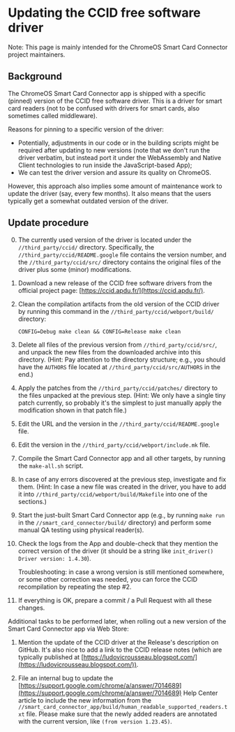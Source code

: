 # Updating the CCID free software driver

Note: This page is mainly intended for the ChromeOS Smart Card Connector
project maintainers.


## Background

The ChromeOS Smart Card Connector app is shipped with a specific (pinned)
version of the CCID free software driver. This is a driver for smart card
readers (not to be confused with drivers for smart cards, also sometimes called
middleware).

Reasons for pinning to a specific version of the driver:

* Potentially, adjustments in our code or in the building scripts might be
  required after updating to new versions (note that we don't run the driver
  verbatim, but instead port it under the WebAssembly and Native Client
  technologies to run inside the JavaScript-based App);
* We can test the driver version and assure its quality on ChromeOS.

However, this approach also implies some amount of maintenance work to update
the driver (say, every few months). It also means that the users typically get a
somewhat outdated version of the driver.


## Update procedure

0. The currently used version of the driver is located under the
   `//third_party/ccid/` directory. Specifically, the
   `//third_party/ccid/README.google` file contains the version number, and the
   `//third_party/ccid/src/` directory contains the original files of
   the driver plus some (minor) modifications.

1. Download a new release of the CCID free software drivers from the official
   project page: [https://ccid.apdu.fr/](https://ccid.apdu.fr/).

2. Clean the compilation artifacts from the old version of the CCID driver by
   running this command in the `//third_party/ccid/webport/build/` directory:
   
   ```shell
   CONFIG=Debug make clean && CONFIG=Release make clean
   ```

3. Delete all files of the previous version from `//third_party/ccid/src/`, and
   unpack the new files from the downloaded archive into this directory. (Hint:
   Pay attention to the directory structure; e.g., you should have the `AUTHORS`
   file located at `//third_party/ccid/src/AUTHORS` in the end.)

4. Apply the patches from the `//third_party/ccid/patches/` directory to the
   files unpacked at the previous step. (Hint: We only have a single tiny patch
   currently, so probably it's the simplest to just manually apply the
   modification shown in that patch file.)

5. Edit the URL and the version in the `//third_party/ccid/README.google` file.

6. Edit the version in the `//third_party/ccid/webport/include.mk` file.

7. Compile the Smart Card Connector app and all other targets, by running the
   `make-all.sh` script.

8. In case of any errors discovered at the previous step, investigate and fix
   them. (Hint: In case a new file was created in the driver, you have to add it
   into `//third_party/ccid/webport/build/Makefile` into one of the sections.)

9. Start the just-built Smart Card Connector app (e.g., by running `make run` in
   the `//smart_card_connector/build/` directory) and perform some manual QA
   testing using physical reader(s).

10. Check the logs from the App and double-check that they mention the correct
    version of the driver (it should be a string like
    `init_driver() Driver version: 1.4.30`).
    
    Troubleshooting: in case a wrong version is still mentioned somewhere, or
    some other correction was needed, you can force the CCID recompilation by
    repeating the step #2.

11. If everything is OK, prepare a commit / a Pull Request with all these
    changes.

Additional tasks to be performed later, when rolling out a new version of the
Smart Card Connector app via Web Store:

1. Mention the update of the CCID driver at the Release's description on GitHub.
   It's also nice to add a link to the CCID release notes (which are typically
   published at
   [https://ludovicrousseau.blogspot.com/](https://ludovicrousseau.blogspot.com/)).

2. File an internal bug to update the
   [https://support.google.com/chrome/a/answer/7014689](https://support.google.com/chrome/a/answer/7014689)
   Help Center article to include the new information from the
   `//smart_card_connector_app/build/human_readable_supported_readers.txt` file.
   Please make sure that the newly added readers are annotated with the current
   version, like `(from version 1.23.45)`.
